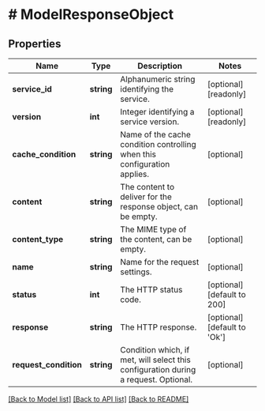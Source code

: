 # # ModelResponseObject

## Properties

Name | Type | Description | Notes
------------ | ------------- | ------------- | -------------
**service_id** | **string** | Alphanumeric string identifying the service. | [optional] [readonly]
**version** | **int** | Integer identifying a service version. | [optional] [readonly]
**cache_condition** | **string** | Name of the cache condition controlling when this configuration applies. | [optional]
**content** | **string** | The content to deliver for the response object, can be empty. | [optional]
**content_type** | **string** | The MIME type of the content, can be empty. | [optional]
**name** | **string** | Name for the request settings. | [optional]
**status** | **int** | The HTTP status code. | [optional] [default to 200]
**response** | **string** | The HTTP response. | [optional] [default to 'Ok']
**request_condition** | **string** | Condition which, if met, will select this configuration during a request. Optional. | [optional]

[[Back to Model list]](../../README.md#models) [[Back to API list]](../../README.md#endpoints) [[Back to README]](../../README.md)
